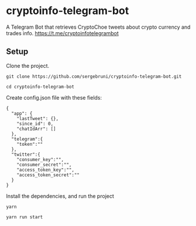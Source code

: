 # cryptoinfo-telegram-bot
A Telegram Bot that retrieves CryptoChoe tweets about crypto currency and trades info. https://t.me/cryptoinfotelegrambot

## Setup

Clone the project.

```
git clone https://github.com/sergebruni/cryptoinfo-telegram-bot.git

cd cryptoinfo-telegram-bot
```

Create config.json file with these fields:

```
{
  "app": {
    "lastTweet": {},
    "since_id": 0,
    "chatIdArr": []
  },
  "telegram":{
    "token":""
  },
  "twitter":{
    "consumer_key":"",
    "consumer_secret":"",
    "access_token_key":"",
    "access_token_secret":""
  }
}
```

Install the dependencies, and run the project

```
yarn

yarn run start
```